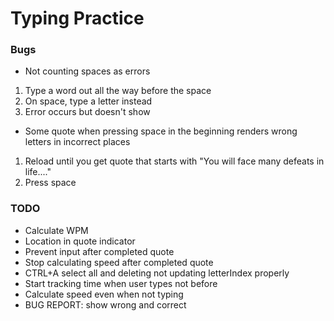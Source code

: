 # Typing Practice
### Bugs
- Not counting spaces as errors
1. Type a word out all the way before the space
2. On space, type a letter instead
3. Error occurs but doesn't show
- Some quote when pressing space in the beginning renders wrong letters in incorrect places
1. Reload until you get quote that starts with "You will face many defeats in life...."
2. Press space
### TODO
- Calculate WPM
- Location in quote indicator 
- Prevent input after completed quote
- Stop calculating speed after completed quote
- CTRL+A select all and deleting not updating letterIndex properly
- Start tracking time when user types not before
- Calculate speed even when not typing
- BUG REPORT: show wrong and correct